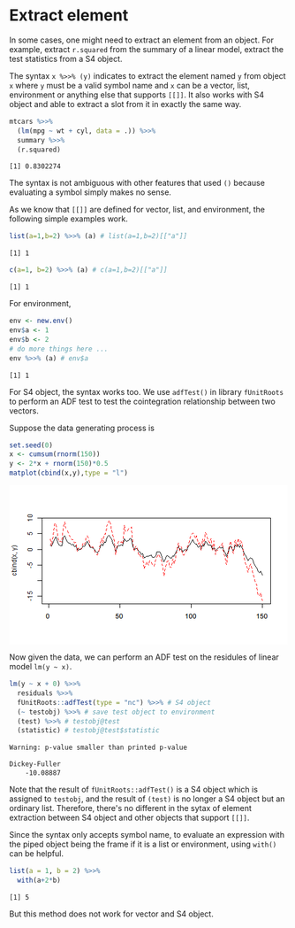 

# Extract element

In some cases, one might need to extract an element from an object. For example, extract `r.squared` from the summary of a linear model, extract the test statistics from a S4 object.

The syntax `x %>>% (y)` indicates to extract the element named `y` from object `x` where `y` must be a valid symbol name and `x` can be a vector, list, environment or anything else that supports `[[]]`. It also works with S4 object and able to extract a slot from it in exactly the same way.


```r
mtcars %>>%
  (lm(mpg ~ wt + cyl, data = .)) %>>%
  summary %>>%
  (r.squared)
```

```
[1] 0.8302274
```

The syntax is not ambiguous with other features that used `()` because evaluating a symbol simply makes no sense.

As we know that `[[]]` are defined for vector, list, and environment, the following simple examples work.


```r
list(a=1,b=2) %>>% (a) # list(a=1,b=2)[["a"]]
```

```
[1] 1
```

```r
c(a=1, b=2) %>>% (a) # c(a=1,b=2)[["a"]]
```

```
[1] 1
```

For environment,


```r
env <- new.env()
env$a <- 1
env$b <- 2
# do more things here ...
env %>>% (a) # env$a
```

```
[1] 1
```

For S4 object, the syntax works too. We use `adfTest()` in library `fUnitRoots` to perform an ADF test to test the cointegration relationship between two vectors.

Suppose the data generating process is


```r
set.seed(0)
x <- cumsum(rnorm(150))
y <- 2*x + rnorm(150)*0.5
matplot(cbind(x,y),type = "l")
```

<img src="figure/extract-s4.png" title="plot of chunk extract-s4" alt="plot of chunk extract-s4" style="display: block; margin: auto;" />

Now given the data, we can perform an ADF test on the residules of linear model `lm(y ~ x)`.


```r
lm(y ~ x + 0) %>>%
  residuals %>>%
  fUnitRoots::adfTest(type = "nc") %>>% # S4 object
  (~ testobj) %>>% # save test object to environment
  (test) %>>% # testobj@test
  (statistic) # testobj@test$statistic
```

```
Warning: p-value smaller than printed p-value
```

```
Dickey-Fuller 
    -10.08887 
```

Note that the result of `fUnitRoots::adfTest()` is a S4 object which is assigned to `testobj`, and the result of `(test)` is no longer a S4 object but an ordinary list. Therefore, there's no different in the sytax of element extraction between S4 object and other objects that support `[[]]`.

Since the syntax only accepts symbol name, to evaluate an expression with the piped object being the frame if it is a list or environment, using `with()` can be helpful.


```r
list(a = 1, b = 2) %>>%
  with(a+2*b)
```

```
[1] 5
```

But this method does not work for vector and S4 object.
